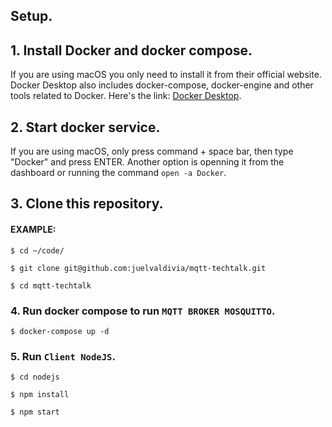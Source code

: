 ## Setup.

## 1. Install Docker and docker compose.

If you are using macOS you only need to install it from their official website. Docker Desktop also includes docker-compose, docker-engine and other tools related to Docker. Here's the link: [Docker Desktop](https://hub.docker.com/editions/community/docker-ce-desktop-mac/).

## 2. Start docker service.

If you are using macOS, only press command + space bar, then type "Docker" and press ENTER. Another option is openning it from the dashboard or running the command `open -a Docker`.

## 3. Clone this repository.

#### EXAMPLE:

```
$ cd ~/code/
```

```
$ git clone git@github.com:juelvaldivia/mqtt-techtalk.git
```

```
$ cd mqtt-techtalk
```

### 4. Run docker compose to run `MQTT BROKER MOSQUITTO`.

```
$ docker-compose up -d
```

### 5. Run `Client NodeJS`.

```
$ cd nodejs
```

```
$ npm install
```

```
$ npm start
```
